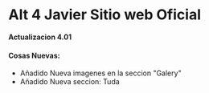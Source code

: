 # Alt 4 Javier Sitio web Oficial

**Actualizacion 4.01**

#### Cosas Nuevas:
- Añadido Nueva imagenes en la seccion "Galery"
- Añadido Nueva seccion: Tuda
